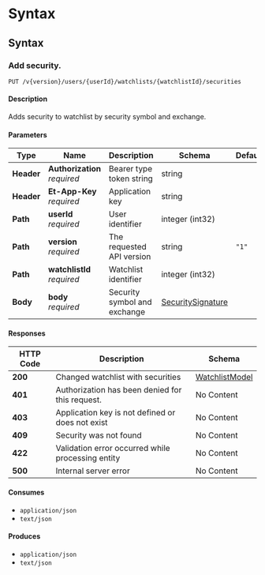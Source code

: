# Syntax

## Syntax

### Add security.

```
PUT /v{version}/users/{userId}/watchlists/{watchlistId}/securities
```

#### Description

Adds security to watchlist by security symbol and exchange.

#### Parameters

| Type       | Name                           | Description                  | Schema                                                                                                                 | Default |
| ---------- | ------------------------------ | ---------------------------- | ---------------------------------------------------------------------------------------------------------------------- | ------- |
| **Header** | **Authorization**   _required_ | Bearer type token string     | string                                                                                                                 |         |
| **Header** | **Et-App-Key**   _required_    | Application key              | string                                                                                                                 |         |
| **Path**   | **userId**   _required_        | User identifier              | integer (int32)                                                                                                        |         |
| **Path**   | **version**   _required_       | The requested API version    | string                                                                                                                 | `"1"`   |
| **Path**   | **watchlistId**   _required_   | Watchlist identifier         | integer (int32)                                                                                                        |         |
| **Body**   | **body**   _required_          | Security symbol and exchange | [SecuritySignature](https://app.gitbook.com/s/-LXJuhyjj-AUgQQ9uQBL/web-api/trading-api/definitions/#securitysignature) |         |

#### Responses

| HTTP Code | Description                                       | Schema                                                                                                           |
| --------- | ------------------------------------------------- | ---------------------------------------------------------------------------------------------------------------- |
| **200**   | Changed watchlist with securities                 | [WatchlistModel](https://app.gitbook.com/s/-LXJuhyjj-AUgQQ9uQBL/web-api/trading-api/definitions/#watchlistmodel) |
| **401**   | Authorization has been denied for this request.   | No Content                                                                                                       |
| **403**   | Application key is not defined or does not exist  | No Content                                                                                                       |
| **409**   | Security was not found                            | No Content                                                                                                       |
| **422**   | Validation error occurred while processing entity | No Content                                                                                                       |
| **500**   | Internal server error                             | No Content                                                                                                       |

#### Consumes

* `application/json`
* `text/json`

#### Produces

* `application/json`
* `text/json`
